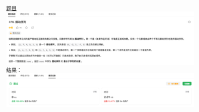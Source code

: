 [题目](https://leetcode.cn/problems/wiggle-subsequence/description/)
![pic](img.png)
结果：
![pic](result.png)